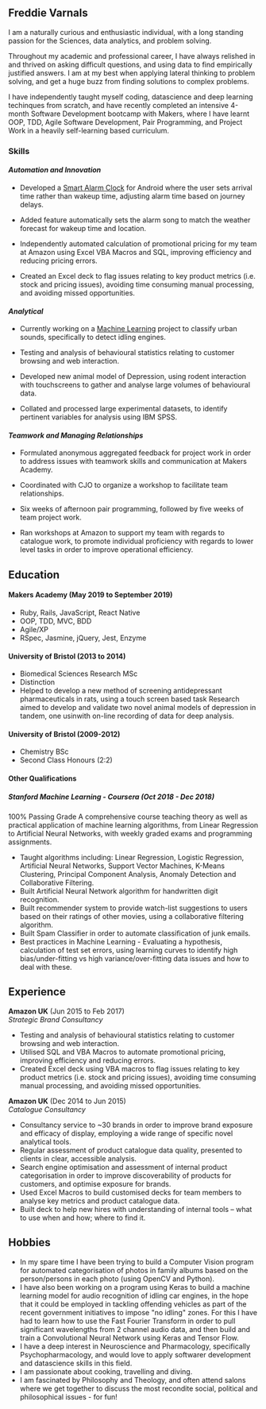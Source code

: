 ## Freddie Varnals

I am a naturally curious and enthusiastic individual, with a long standing passion for the Sciences, data analytics, and problem solving. 

Throughout my academic and professional career, I have always relished in and thrived on asking difficult questions, and using data to find empirically justified answers. I am at my best when applying lateral thinking to problem solving, and get a huge buzz from finding solutions to complex problems.

I have independently taught myself coding, datascience and deep learning techinques from scratch, and have recently completed an intensive 4-month Software Development bootcamp with Makers, where I have learnt OOP, TDD, Agile Software Development, Pair Programming, and Project Work in a heavily self-learning based curriculum.

### Skills

#### *Automation and Innovation*
- Developed a <a href="https://github.com/fvarnals/strawberry-alarm-clock" target="blank">Smart Alarm Clock</a> for Android where the user sets arrival time rather than wakeup time, adjusting alarm time based on journey delays.

- Added feature automatically sets the alarm song to match the weather forecast for wakeup time and location.

- Independently automated calculation of promotional pricing for my team at Amazon using Excel VBA Macros and SQL, improving efficiency and reducing pricing errors. 

- Created an Excel deck to flag issues relating to key product metrics (i.e. stock and pricing issues), avoiding time consuming manual processing, and avoiding missed opportunities.

#### *Analytical*
- Currently working on a <a href="https://github.com/fvarnals/Idling-Engines-Audio-Recognition" target="blank">Machine Learning</a> project to classify urban sounds, specifically to detect idling engines.

- Testing and analysis of behavioural statistics relating to customer browsing and web interaction.

- Developed new animal model of Depression, using rodent interaction with touchscreens to gather and analyse large volumes of behavioural data.

- Collated and processed large experimental datasets, to identify pertinent variables for analysis using IBM SPSS. 

#### *Teamwork and Managing Relationships*
- Formulated anonymous aggregated feedback for project work in order to address issues with teamwork skills and communication at Makers Academy.

- Coordinated with CJO to organize a workshop to facilitate team relationships.

- Six weeks of afternoon pair programming, followed by five weeks of team project work.

- Ran workshops at Amazon to support my team with regards to catalogue work, to promote individual proficiency with regards to lower level tasks in order to improve operational efficiency. 

## Education

#### Makers Academy (May 2019 to September 2019)

- Ruby, Rails, JavaScript, React Native
- OOP, TDD, MVC, BDD
- Agile/XP
- RSpec, Jasmine, jQuery, Jest, Enzyme

#### University of Bristol (2013 to 2014)

- Biomedical Sciences Research MSc
- Distinction
- Helped to develop a new method of screening antidepressant pharmaceuticals in rats, using a touch screen based task Research aimed to develop and validate two novel animal models of depression in tandem, one usinwith on-line recording of data for deep analysis.

#### University of Bristol (2009-2012)

- Chemistry BSc
- Second Class Honours (2:2)

#### Other Qualifications

##### Stanford Machine Learning - Coursera (Oct 2018 - Dec 2018)
100% Passing Grade
A comprehensive course teaching theory as well as practical application of machine learning algorithms, from
Linear Regression to Artificial Neural Networks, with weekly graded exams and programming assignments.
- Taught algorithms including: Linear Regression, Logistic Regression, Artificial Neural Networks, Support Vector
Machines, K-Means Clustering, Principal Component Analysis, Anomaly Detection and Collaborative Filtering.
- Built Artificial Neural Network algorithm for handwritten digit recognition.
- Built recommender system to provide watch-list suggestions to users based on their ratings of other movies, using a
collaborative filtering algorithm.
- Built Spam Classifier in order to automate classification of junk emails.
- Best practices in Machine Learning - Evaluating a hypothesis, calculation of test set errors, using learning curves to
identify high bias/under-fitting vs high variance/over-fitting data issues and how to deal with these.

## Experience

**Amazon UK** (Jun 2015 to Feb 2017)    
*Strategic Brand Consultancy*  
- Testing and analysis of behavioural statistics relating to customer browsing and web interaction.
- Utilised SQL and VBA Macros to automate promotional pricing, improving efficiency and reducing errors.
- Created Excel deck using VBA macros to flag issues relating to key product metrics (i.e. stock and pricing issues), avoiding time consuming manual processing, and avoiding missed opportunities.

**Amazon UK** (Dec 2014 to Jun 2015)   
*Catalogue Consultancy*  
- Consultancy service to ~30 brands in order to improve brand exposure and efficacy of display, employing a wide
range of specific novel analytical tools.
- Regular assessment of product catalogue data quality, presented to clients in clear, accessible analysis.
- Search engine optimisation and assessment of internal product categorisation in order to improve discoverability of
products for customers, and optimise exposure for brands.
- Used Excel Macros to build customised decks for team members to analyse key metrics and product catalogue data.
- Built deck to help new hires with understanding of internal tools – what to use when and how; where to find it.

## Hobbies

- In my spare time I have been trying to build a Computer Vision program for automated categorisation of photos in family albums based on the person/persons in each photo (using OpenCV and Python).
- I have also been working on a program using Keras to build a machine learning model for audio recognition of idling car engines, in the hope that it could be employed in tackling offending vehicles as part of the recent government initiatives to impose "no idling" zones. For this I have had to learn how to use the Fast Fourier Transform in order to pull significant wavelengths from 2 channel audio data, and then build and train a Convolutional Neural Network using Keras and Tensor Flow. 
- I have a deep interest in Neuroscience and Pharmacology, specifically Psychopharmacology, and would love to apply softwarer development and datascience skills in this field.
- I am passionate about cooking, travelling and diving. 
- I am fascinated by Philosophy and Theology, and often attend salons where we get together to discuss the most recondite social, political and philosophical issues -  for fun!

